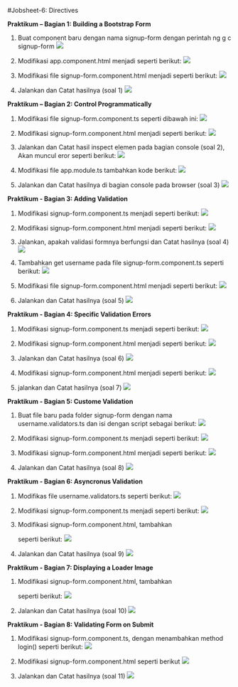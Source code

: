 #Jobsheet-6: Directives

**Praktikum – Bagian 1: Building a Bootstrap Form**

1. Buat component baru dengan nama signup-form dengan perintah ng g c signup-form
![](image/Jobsheet8/1.png)

2. Modifikasi app.component.html menjadi seperti berikut:
![](image/Jobsheet8/2.png)

3. Modifikasi file signup-form.component.html menjadi seperti berikut:
 ![](image/Jobsheet8/3.png)

4. Jalankan dan Catat hasilnya (soal 1)
 ![](image/Jobsheet8/3A.png)

 **Praktikum – Bagian 2: Control Programmatically**

 1. Modifikasi file signup-form.component.ts seperti dibawah ini:
 ![](image/Jobsheet8/2.1.png)

2. Modifikasi signup-form.component.html menjadi seperti berikut:
  ![](image/Jobsheet8/2.2.png)

3. Jalankan dan Catat hasil inspect elemen pada bagian console (soal 2), Akan muncul eror seperti berikut:
  ![](image/Jobsheet8/2.3.png)

4. Modifikasi file app.module.ts tambahkan kode berikut:
  ![](image/Jobsheet8/2.4.png)

5. Jalankan dan Catat hasilnya di bagian console pada browser (soal 3)
  ![](image/Jobsheet8/2.5.png)

**Praktikum - Bagian 3: Adding Validation**
1. Modifikasi signup-form.component.ts menjadi seperti berikut:
  ![](image/Jobsheet8/3.1.png)

2. Modifikasi signup-form.component.html menjadi seperti berikut:
  ![](image/Jobsheet8/3.2.png)

3. Jalankan, apakah validasi formnya berfungsi dan Catat hasilnya (soal 4)
  ![](image/Jobsheet8/3.3.png)

4. Tambahkan get username pada file signup-form.component.ts seperti berikut:
  ![](image/Jobsheet8/3.4.png)

5. Modifikasi file signup-form.component.html menjadi seperti berikut:
   ![](image/Jobsheet8/3.5.png)

6. Jalankan dan Catat hasilnya (soal 5)
    ![](image/Jobsheet8/3.6.png)

**Praktikum - Bagian 4: Specific Validation Errors**

1. Modifikasi signup-form.component.ts menjadi seperti berikut:
    ![](image/Jobsheet8/4.1.png)

2. Modifikasi signup-form.component.html menjadi seperti berikut:
    ![](image/Jobsheet8/4.2.png)

3. Jalankan dan Catat hasilnya (soal 6)
    ![](image/Jobsheet8/h.4.png)

4. Modifikasi signup-form.component.html menjadi seperti berikut:
    ![](image/Jobsheet8/4.3.png)

5. jalankan dan Catat hasilnya (soal 7)
    ![](image/Jobsheet8/h.4a.png)

**Praktikum - Bagian 5: Custome Validation**

1. Buat file baru pada folder signup-form dengan nama username.validators.ts dan isi dengan script sebagai berikut:
    ![](image/Jobsheet8/5.1.png)

2. Modifikasi signup-form.component.ts menjadi seperti berikut:
    ![](image/Jobsheet8/5.2.png)

3. Modifikasi signup-form.component.html menjadi seperti berikut:
    ![](image/Jobsheet8/5.3.png)

4. Jalankan dan Catat hasilnya (soal 8)
    ![](image/Jobsheet8/5.5.png)

**Praktikum - Bagian 6: Asyncronus Validation**

1. Modifikas file username.validators.ts seperti berikut:
   ![](image/Jobsheet8/6.1.png)

2. Modifikasi signup-form.component.ts menjadi seperti berikut:
    ![](image/Jobsheet8/6.2.png)

3. Modifikasi signup-form.component.html, tambahkan <div> seperti berikut:
     ![](image/Jobsheet8/6.3.png)

4. Jalankan dan Catat hasilnya (soal 9)
    ![](image/Jobsheet8/6.4.png)

**Praktikum - Bagian 7: Displaying a Loader Image**
1. Modifikasi signup-form.component.html, tambahkan <div> seperti berikut:
 ![](image/Jobsheet8/7.png)

2. Jalankan dan Catat hasilnya (soal 10)
 ![](image/Jobsheet8/7.1.png)

 **Praktikum - Bagian 8: Validating Form on Submit**

 1. Modifikasi signup-form.component.ts, dengan menambahkan method login() seperti berikut:
  ![](image/Jobsheet8/8.1.png)

 2. Modifikasi signup-form.component.html seperti berikut
   ![](image/Jobsheet8/8.2.png)

 3. Jalankan dan Catat hasilnya (soal 11)
    ![](image/Jobsheet8/8.3.png)
